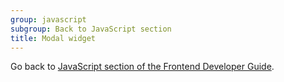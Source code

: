 ```yaml
---
group: javascript
subgroup: Back to JavaScript section
title: Modal widget
---
```


Go back to [JavaScript section of the Frontend Developer Guide]({{page.baseurl}}/javascript-dev-guide/javascript/js_overview.html).
